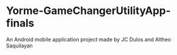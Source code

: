 # Yorme-GameChangerUtilityApp-finals

An Android mobile application project made by JC Dulos and Altheo Saquilayan
